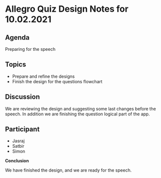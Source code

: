 # Allegro Quiz Design Notes for 10.02.2021

## Agenda

Preparing for the speech  

## Topics

- Prepare and refine the designs 
- Finish the design for the questions flowchart

## Discussion

We are reviewing the design and suggesting some last changes before the speech. In addition
we are finishing the question logical part of the app.

## Participant

- Jasraj
- Satbir
- Simon

**Conclusion**

We have finished the design, and we are ready for the speech.
